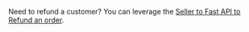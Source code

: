 Need to refund a customer? You can leverage the [Seller to Fast API to Refund an order](/developer-portal/for-developers/custom-integration/fast-api/seller-to-fast-api/docs/#operation/ExternalOrderManagementService_RefundOrder).
